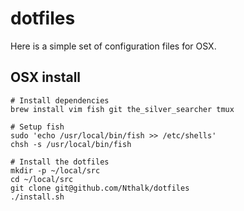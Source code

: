 dotfiles
========

Here is a simple set of configuration files for OSX.

OSX install
--------

    # Install dependencies
    brew install vim fish git the_silver_searcher tmux

    # Setup fish
    sudo 'echo /usr/local/bin/fish >> /etc/shells'
    chsh -s /usr/local/bin/fish
    
    # Install the dotfiles
    mkdir -p ~/local/src
    cd ~/local/src
    git clone git@github.com/Nthalk/dotfiles
    ./install.sh

